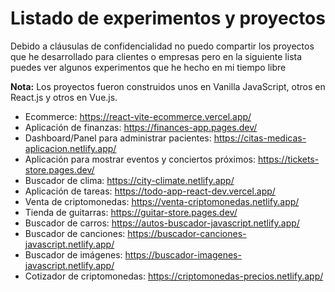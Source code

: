 # Listado de experimentos y proyectos
Debido a cláusulas de confidencialidad no puedo compartir los proyectos que he desarrollado para clientes o empresas pero en la siguiente lista puedes ver algunos experimentos que he hecho en mi tiempo libre

**Nota:** Los proyectos fueron construidos unos en Vanilla JavaScript, otros en React.js y otros en Vue.js.

* Ecommerce: https://react-vite-ecommerce.vercel.app/
* Aplicación de finanzas: https://finances-app.pages.dev/
* Dashboard/Panel para administrar pacientes: https://citas-medicas-aplicacion.netlify.app/
* Aplicación para mostrar eventos y conciertos próximos: https://tickets-store.pages.dev/
* Buscador de clima: https://city-climate.netlify.app/
* Aplicación de tareas: https://todo-app-react-dev.vercel.app/
* Venta de criptomonedas: https://venta-criptomonedas.netlify.app/
* Tienda de guitarras: https://guitar-store.pages.dev/
* Buscador de carros: https://autos-buscador-javascript.netlify.app/
* Buscador de canciones: https://buscador-canciones-javascript.netlify.app/
* Buscador de imágenes: https://buscador-imagenes-javascript.netlify.app/
* Cotizador de criptomonedas: https://criptomonedas-precios.netlify.app/


